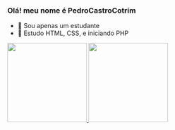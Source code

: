 ### Olá! meu nome é PedroCastroCotrim
- 🔭 Sou apenas um estudante
- 🤠 Estudo HTML, CSS, e iniciando PHP

 <div>
  <a href="https://github.com/rafaballerini">
  <img height="180em" src="https://github-readme-stats.vercel.app/api?username=PedroCastroCotrim&show_icons=true&theme=dracula&include_all_commits=true&count_private=true"/>
  <img height="180em" src="https://github-readme-stats.vercel.app/api/top-langs/?username=PedroCastroCotrim&layout=compact&langs_count=16&theme=dracula"/>
</div>
